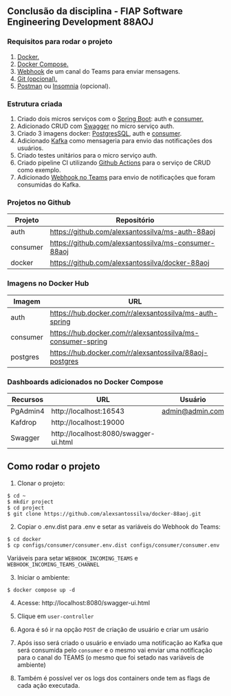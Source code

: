 
## Conclusão da disciplina - FIAP Software Engineering Development 88AOJ

### Requisitos para rodar o projeto

1. [Docker.](https://www.docker.com/)
2. [Docker Compose.](https://docs.docker.com/compose/)
3. [Webhook](https://learn.microsoft.com/en-us/microsoftteams/platform/webhooks-and-connectors/how-to/add-incoming-webhook) de um canal do Teams para enviar mensagens.
4. [Git (opcional).](https://git-scm.com/)
5. [Postman](https://www.postman.com/) ou [Insomnia](https://insomnia.rest/download) (opcional).

### Estrutura criada

1. Criado dois micros serviços com o [Spring Boot](https://spring.io/guides/gs/spring-boot/): auth e [consumer.](https://github.com/alexsantossilva/ms-consumer-88aoj)
2. Adicionado CRUD com [Swagger](https://swagger.io/tools/swagger-ui/) no micro serviço auth.
3. Criado 3 imagens docker: [PostgresSQL](https://hub.docker.com/r/alexsantossilva/88aoj-postgres), auth e [consumer](https://hub.docker.com/r/alexsantossilva/ms-consumer-spring).
4. Adicionado [Kafka](https://docs.spring.io/spring-kafka/reference/html/) como mensageria para envio das notificações dos usuários. 
5. Criado testes unitários para o micro serviço auth.
6. Criado pipeline CI utilizando [Github Actions](https://github.com/alexsantossilva/ms-auth-88aoj/actions) para o serviço de CRUD como exemplo.
7. Adicionado [Webhook no Teams](https://learn.microsoft.com/en-us/microsoftteams/platform/webhooks-and-connectors/how-to/add-incoming-webhook) para envio de notificações que foram consumidas do Kafka.

### Projetos no Github

| Projeto  | Repositório                                          |
|----------|------------------------------------------------------|
| auth     | https://github.com/alexsantossilva/ms-auth-88aoj     |
| consumer | https://github.com/alexsantossilva/ms-consumer-88aoj |
| docker   | https://github.com/alexsantossilva/docker-88aoj      |


### Imagens no Docker Hub

| Imagem   | URL                                                         |
|----------|-------------------------------------------------------------|
| auth     | https://hub.docker.com/r/alexsantossilva/ms-auth-spring                                                            |
| consumer | https://hub.docker.com/r/alexsantossilva/ms-consumer-spring |
| postgres | https://hub.docker.com/r/alexsantossilva/88aoj-postgres     |


### Dashboards adicionados no Docker Compose

| Recursos   | URL                                   | Usuário         | Pass  |
|------------|---------------------------------------|-----------------|-------|
| PgAdmin4   | http://localhost:16543                | admin@admin.com | admin |
| Kafdrop    | http://localhost:19000                |                 |       |
| Swagger    | http://localhost:8080/swagger-ui.html |                 |       |


## Como rodar o projeto


1. Clonar o projeto:
```
$ cd ~
$ mkdir project
$ cd project
$ git clone https://github.com/alexsantossilva/docker-88aoj.git
```

2. Copiar o .env.dist para .env e setar as variáveis do Webhook do Teams:
```
$ cd docker
$ cp configs/consumer/consumer.env.dist configs/consumer/consumer.env
```
Variáveis para setar `WEBHOOK_INCOMING_TEAMS` e `WEBHOOK_INCOMING_TEAMS_CHANNEL`

3. Iniciar o ambiente:
```
$ docker compose up -d
```

4. Acesse: http://localhost:8080/swagger-ui.html

5. Clique em `user-controller`

6. Agora é só ir na opção `POST` de criação de usuário e criar um usário

7. Após isso será criado o usuário e enviado uma notificação ao Kafka que será consumida pelo `consumer`
e o mesmo vai enviar uma notificação para o canal do TEAMS (o mesmo que foi setado nas variáveis de ambiente)

8. Também é possível ver os logs dos containers onde tem as flags de cada ação executada.